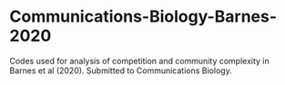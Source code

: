 # Communications-Biology-Barnes-2020
Codes used for analysis of competition and community complexity in Barnes et al (2020). Submitted to Communications Biology.
